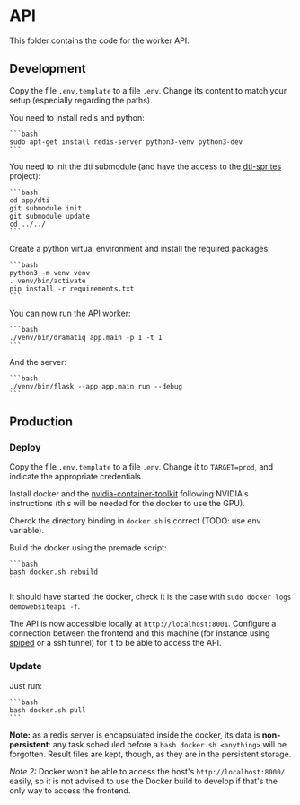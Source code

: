 # API

This folder contains the code for the worker API.

## Development

Copy the file `.env.template` to a file `.env`. Change its content to match your setup (especially regarding the paths).

You need to install redis and python:

    ```bash
    sudo apt-get install redis-server python3-venv python3-dev
    ```

You need to init the dti submodule (and have the access to the [dti-sprites](https://github.com/sonatbaltaci/dti-sprites) project):

    ```bash
    cd app/dti
    git submodule init
    git submodule update
    cd ../../
    ```

Create a python virtual environment and install the required packages:

    ```bash
    python3 -m venv venv
    . venv/bin/activate
    pip install -r requirements.txt
    ```

You can now run the API worker:

    ```bash
    ./venv/bin/dramatiq app.main -p 1 -t 1
    ```

And the server:

    ```bash
    ./venv/bin/flask --app app.main run --debug
    ```

## Production

### Deploy

Copy the file `.env.template` to a file `.env`. Change it to `TARGET=prod`, and indicate the appropriate credentials.

Install docker and the [nvidia-container-toolkit](https://docs.nvidia.com/datacenter/cloud-native/container-toolkit/latest/install-guide.html) following NVIDIA's instructions (this will be needed for the docker to use the GPU).

Cherck the directory binding in `docker.sh` is correct (TODO: use env variable).

Build the docker using the premade script:

    ```bash
    bash docker.sh rebuild
    ```

It should have started the docker, check it is the case with `sudo docker logs demowebsiteapi -f`.

The API is now accessible locally at `http://localhost:8001`. Configure a connection between the frontend and this machine (for instance using [spiped](https://www.tarsnap.com/spiped.html) or a ssh tunnel) for it to be able to access the API.

### Update

Just run:

    ```bash
    bash docker.sh pull
    ```

**Note:** as a redis server is encapsulated inside the docker, its data is **non-persistent**: any task scheduled before a `bash docker.sh <anything>` will be forgotten. Result files are kept, though, as they are in the persistent storage.

*Note 2:* Docker won't be able to access the host's `http://localhost:8000/` easily, so it is not advised to use the Docker build to develop if that's the only way to access the frontend.